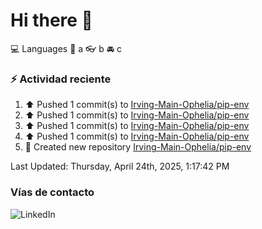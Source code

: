 # Hi there 👋

:computer: Languages
:pencil: a
:eyeglasses: b
:oncoming_automobile: c

### :zap: Actividad reciente
<!--RECENT_ACTIVITY:start-->
1. ⬆️ Pushed 1 commit(s) to [Irving-Main-Ophelia/pip-env](https://github.com/Irving-Main-Ophelia/pip-env)<br>
2. ⬆️ Pushed 1 commit(s) to [Irving-Main-Ophelia/pip-env](https://github.com/Irving-Main-Ophelia/pip-env)<br>
3. ⬆️ Pushed 1 commit(s) to [Irving-Main-Ophelia/pip-env](https://github.com/Irving-Main-Ophelia/pip-env)<br>
4. ⬆️ Pushed 1 commit(s) to [Irving-Main-Ophelia/pip-env](https://github.com/Irving-Main-Ophelia/pip-env)<br>
5. 📔 Created new repository [Irving-Main-Ophelia/pip-env](https://github.com/Irving-Main-Ophelia/pip-env)<br>
<!--RECENT_ACTIVITY:end-->
<!--RECENT_ACTIVITY:last_update-->
Last Updated: Thursday, April 24th, 2025, 1:17:42 PM
<!--RECENT_ACTIVITY:last_update_end-->

### Vías de contacto

![LinkedIn](https://www.linkedin.com/in/irving-hernández-226846205/)
